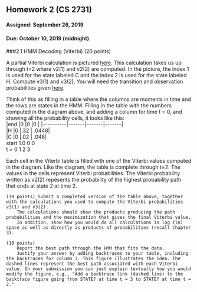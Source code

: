 ## Homework 2 (CS 2731)
#### Assigned: September 26, 2019
#### Due: October 10, 2019 (midnight)

###2.1 HMM Decoding (Viterbi) (20 points)

A partial Viterbi calculation is pictured 
[here](https://gawron.sdsu.edu/compling/course_core/comp_ling_assignments/_images/viterbi_computation.jpg). 
This calculation takes us up through t=2 where v2(1) and v2(2) are computed. 
In the picture, the index 1 is used for the state labeled C and the index 2 is used for the 
state labeled H. Compute v3(1) and v3(2). 
You will need the transition and observation probabilities given 
[here](http://people.cs.pitt.edu/~litman/courses/cs2731/hw/hw2/hmm.pdf).

Think of this as filling in a table where the columns are moments in time and the rows are states in the HMM. 
Filling in the table with the numbers computed in the diagram above, and adding a column 
for time t = 0, and showing all the probability cells, it looks like this:<br/>
|end 	   |0 	   |0 	   |0      |
|----------|-------|-------|-------| 	 
|H 	       |0 	   |.32    |  .0448|	 
|C         |0 	   |.02    |   .048|	 
start 	1.0 	0 	0 	 
t = 	0 	1 	2 	3

Each cell in the Viterbi table is filled with one of the Viterbi values computed in the diagram. Like the diagram, the table is complete through t=2. The values in the cells represent Viterbi probabilities. The Viterbi probability written as v2(2) repesents the probability of the highest probability path that ends at state 2 at time 2.

    (10 points) Submit a completed version of the table above, together with the calculations you used to compute the Viterbi probabilities v3(1) and v3(2).
        The calculations should show the products producing the path probabilities and the maximization that gives the final Viterbi value.
        In addition, show how you would do all calculations in log (ln) space as well as directly as products of probabilities (recall Chapter 3). 

    (10 points)
        Report the best path through the HMM that fits the data.
        Justify your answer by adding backtraces to your table, including the backtraces for column 3. This figure illustrates the idea. The dashed lines represent the best path associated with each Viterbi value. In your submission you can just explain textually how you would modify the figure, e.g., "Add a backtrace link (dashed line) to the backtrace figure going from STATE? at time t = 3 to STATE? at time t = 2." 